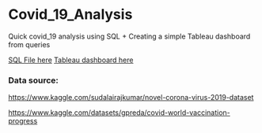 # Covid_19_Analysis
Quick covid_19 analysis using SQL + Creating a simple Tableau dashboard from queries

[SQL File here](https://github.com/rabi3333/Covid_19_Analysis/blob/main/covid.sql)
[Tableau dashboard here](https://public.tableau.com/app/profile/rabee.gheni/viz/Covid_16477197250050/Tableaudebord1)

### Data source:
https://www.kaggle.com/sudalairajkumar/novel-corona-virus-2019-dataset

https://www.kaggle.com/datasets/gpreda/covid-world-vaccination-progress
